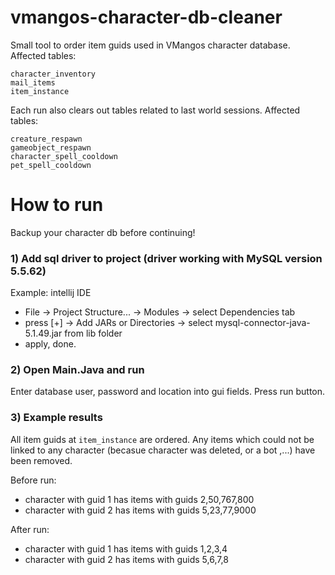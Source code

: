 # vmangos-character-db-cleaner

Small tool to order item guids used in VMangos character database.
Affected tables:
```
character_inventory
mail_items
item_instance
```
Each run also clears out tables related to last world sessions.
Affected tables:
```
creature_respawn
gameobject_respawn
character_spell_cooldown
pet_spell_cooldown
```

# How to run

Backup your character db before continuing!

### 1) Add sql driver to project (driver working with MySQL version 5.5.62)

Example: intellij IDE
- File -> Project Structure... -> Modules -> select Dependencies tab
- press [+] -> Add JARs or Directories -> select mysql-connector-java-5.1.49.jar from lib folder
- apply, done.

###  2) Open Main.Java and run

Enter database user, password and location into gui fields.
Press run button.

### 3) Example results

All item guids at ``` item_instance ``` are ordered.
Any items which could not be linked to any character
(becasue character was deleted, or a bot ,...) have been removed.

Before run:

- character with guid 1 has items with guids 2,50,767,800
- character with guid 2 has items with guids 5,23,77,9000

After run:

- character with guid 1 has items with guids 1,2,3,4
- character with guid 2 has items with guids 5,6,7,8